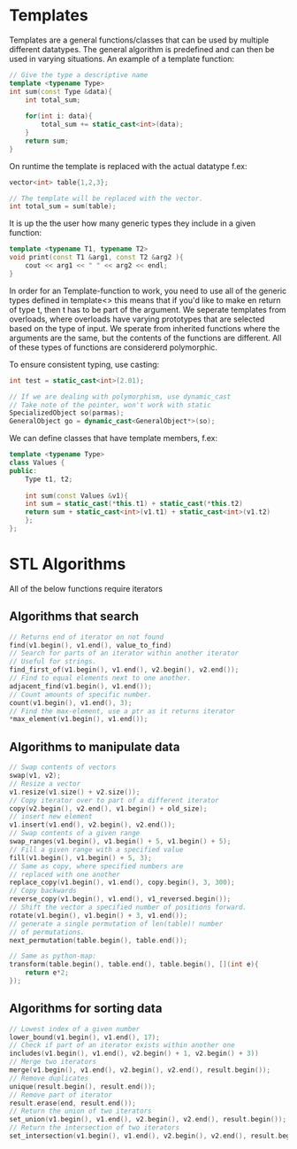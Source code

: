# Templates
Templates are a general functions/classes that can be used by
multiple different datatypes. The general algorithm is predefined
and can then be used in varying situations.
An example of a template function:

```c++
// Give the type a descriptive name
template <typename Type>
int sum(const Type &data){
    int total_sum;
    
    for(int i: data){
        total_sum += static_cast<int>(data);
    }
    return sum;
}
``` 
On runtime the template is replaced with the actual datatype
f.ex:
```c++
vector<int> table{1,2,3};

// The template will be replaced with the vector.
int total_sum = sum(table);
```
It is up the the user how many generic types they include
in a given function:
```c++
template <typename T1, typename T2>
void print(const T1 &arg1, const T2 &arg2 ){
    cout << arg1 << " " << arg2 << endl;
}
```
In order for an Template-function to work, you need 
to use all of the generic types defined in template<>
this means that if you'd like to make en return of type t, 
then t has to be part of the argument.
We seperate templates from overloads, where overloads
have varying prototypes that are selected based on the type of input.
We sperate from inherited functions where the arguments are the
same, but the contents of the functions are different.
All of these types of functions are considererd polymorphic.

To ensure consistent typing, use casting:
```c++
int test = static_cast<int>(2.01);

// If we are dealing with polymorphism, use dynamic_cast
// Take note of the pointer, won't work with static
SpecializedObject so(parmas);
GeneralObject go = dynamic_cast<GeneralObject*>(so);
```

We can define classes that have template members, f.ex:
```c++
template <typename Type>
class Values {
public:
    Type t1, t2;
    
    int sum(const Values &v1){
    int sum = static_cast(*this.t1) + static_cast(*this.t2)
    return sum + static_cast<int>(v1.t1) + static_cast<int>(v1.t2)
    };
};
```
# STL Algorithms
 All of the below functions require iterators
## Algorithms that search
```c++
// Returns end of iterator on not found
find(v1.begin(), v1.end(), value_to_find)
// Search for parts of an iterator within another iterator
// Useful for strings.
find_first_of(v1.begin(), v1.end(), v2.begin(), v2.end());
// Find to equal elements next to one another.
adjacent_find(v1.begin(), v1.end());
// Count amounts of specific number.
count(v1.begin(), v1.end(), 3);
// Find the max-element, use a ptr as it returns iterator
*max_element(v1.begin(), v1.end());
```
## Algorithms to manipulate data
```c++
// Swap contents of vectors
swap(v1, v2);
// Resize a vector
v1.resize(v1.size() + v2.size());
// Copy iterator over to part of a different iterator
copy(v2.begin(), v2.end(), v1.begin() + old_size);
// insert new element
v1.insert(v1.end(), v2.begin(), v2.end());
// Swap contents of a given range
swap_ranges(v1.begin(), v1.begin() + 5, v1.begin() + 5);
// Fill a given range with a specified value
fill(v1.begin(), v1.begin() + 5, 3);
// Same as copy, where specified numbers are 
// replaced with one another
replace_copy(v1.begin(), v1.end(), copy.begin(), 3, 300);
// Copy backwards
reverse_copy(v1.begin(), v1.end(), v1_reversed.begin());
// Shift the vector a specified number of positions forward.
rotate(v1.begin(), v1.begin() + 3, v1.end());
// generate a single permutation of len(table)! number
// of permutations.
next_permutation(table.begin(), table.end());

// Same as python-map:
transform(table.begin(), table.end(), table.begin(), [](int e){
    return e*2;
});

```
## Algorithms for sorting data
```c++
// Lowest index of a given number
lower_bound(v1.begin(), v1.end(), 17);
// Check if part of an iterator exists within another one
includes(v1.begin(), v1.end(), v2.begin() + 1, v2.begin() + 3))
// Merge two iterators 
merge(v1.begin(), v1.end(), v2.begin(), v2.end(), result.begin());
// Remove duplicates
unique(result.begin(), result.end());
// Remove part of iterator
result.erase(end, result.end());
// Return the union of two iterators
set_union(v1.begin(), v1.end(), v2.begin(), v2.end(), result.begin());
// Return the intersection of two iterators
set_intersection(v1.begin(), v1.end(), v2.begin(), v2.end(), result.begin());
```